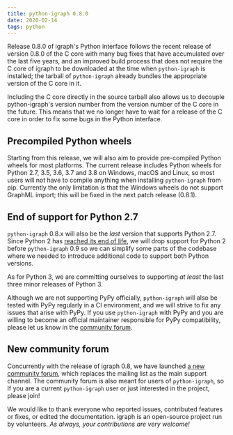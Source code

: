 ```yaml
---
title: python-igraph 0.8.0
date: 2020-02-14
tags: python
---
```


Release 0.8.0 of igraph's Python interface follows the recent release of
version 0.8.0 of the C core with many bug fixes that have accumulated over the
last five years, and an improved build process that does not require the C core
of igraph to be downloaded at the time when `python-igraph` is installed; the
tarball of `python-igraph` already bundles the appropriate version of the
C core in it.

Including the C core directly in the source tarball also allows us to decouple
python-igraph's version number from the version number of the C core in the
future. This means that we no longer have to wait for a release of the C core
in order to fix some bugs in the Python interface.

Precompiled Python wheels
-------------------------

Starting from this release, we will also aim to provide pre-compiled Python
wheels for most platforms. The current release includes Python wheels for
Python 2.7, 3.5, 3.6, 3.7 and 3.8 on Windows, macOS and Linux, so most users will
not have to compile anything when installing `python-igraph` from pip.
Currently the only limitation is that the Windows wheels do not support GraphML
import; this will be fixed in the next patch release (0.8.1).

End of support for Python 2.7
-----------------------------

`python-igraph` 0.8.x will also be the _last_ version that supports Python 2.7.
Since Python 2 has [reached its end of life](https://www.python.org/doc/sunset-python-2/),
we will drop support for Python 2 before `python-igraph` 0.9 so we can simplify
some parts of the codebase where we needed to introduce additional code to
support both Python versions.

As for Python 3, we are committing ourselves to supporting _at least_ the last
three minor releases of Python 3.

Although we are not supporting PyPy officially, `python-igraph` will also be
tested with PyPy regularly in a CI environment, and we will strive to fix any
issues that arise with PyPy. If you use `python-igraph` with PyPy and you are
willing to become an official maintainer responsible for PyPy compatibility,
please let us know in the [community forum](https://igraph.discourse.group/).

New community forum
-------------------

Concurrently with the release of igraph 0.8, we have launched [a new community
forum](https://igraph.discourse.group/), which replaces the mailing list as
the main support channel. The community forum is also meant for users of
`python-igraph`, so If you are a current `python-igraph` user or just
interested in the project, please join!

We would like to thank everyone who reported issues, contributed features or
fixes, or edited the documentation. igraph is an open-source project run by
volunteers. *As always, your contributions are very welcome!*

